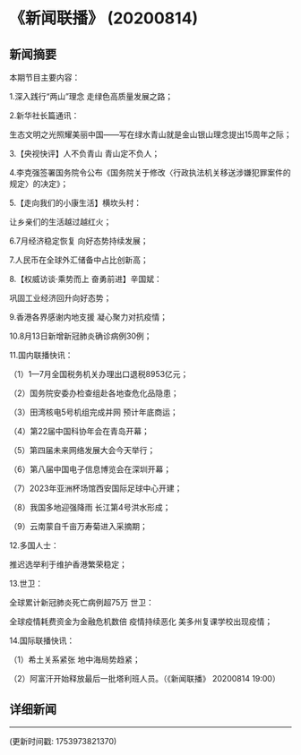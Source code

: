 # 《新闻联播》 (20200814)

## 新闻摘要

本期节目主要内容：

1.深入践行“两山”理念 走绿色高质量发展之路；

2.新华社长篇通讯：

生态文明之光照耀美丽中国——写在绿水青山就是金山银山理念提出15周年之际；

3.【央视快评】人不负青山 青山定不负人；

4.李克强签署国务院令公布《国务院关于修改〈行政执法机关移送涉嫌犯罪案件的规定〉的决定》；

5.【走向我们的小康生活】横坎头村：

让乡亲们的生活越过越红火；

6.7月经济稳定恢复 向好态势持续发展；

7.人民币在全球外汇储备中占比创新高；

8.【权威访谈·乘势而上 奋勇前进】辛国斌：

巩固工业经济回升向好态势；

9.香港各界感谢内地支援 凝心聚力对抗疫情；

10.8月13日新增新冠肺炎确诊病例30例；

11.国内联播快讯：

（1）1—7月全国税务机关办理出口退税8953亿元；

（2）国务院安委办检查组赴各地查危化品隐患；

（3）田湾核电5号机组完成并网 预计年底商运；

（4）第22届中国科协年会在青岛开幕；

（5）第四届未来网络发展大会今天举行；

（6）第八届中国电子信息博览会在深圳开幕；

（7）2023年亚洲杯场馆西安国际足球中心开建；

（8）我国多地迎强降雨 长江第4号洪水形成；

（9）云南蒙自千亩万寿菊进入采摘期；

12.多国人士：

推迟选举利于维护香港繁荣稳定；

13.世卫：

全球累计新冠肺炎死亡病例超75万 世卫：

全球疫情耗费资金为金融危机数倍 疫情持续恶化 美多州复课学校出现疫情；

14.国际联播快讯：

（1）希土关系紧张 地中海局势趋紧；

（2）阿富汗开始释放最后一批塔利班人员。（《新闻联播》 20200814 19:00）

## 详细新闻

---

(更新时间戳: 1753973821370)

